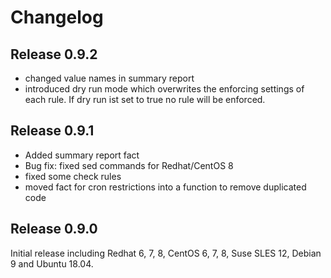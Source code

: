 # Changelog

## Release 0.9.2

- changed value names in summary report
- introduced dry run mode which overwrites the enforcing settings of each rule. If dry run ist set to true no rule will be enforced.

## Release 0.9.1

- Added summary report fact
- Bug fix: fixed sed commands for Redhat/CentOS 8
- fixed some check rules
- moved fact for cron restrictions into a function to remove duplicated code

## Release 0.9.0

Initial release including Redhat 6, 7, 8, CentOS 6, 7, 8, Suse SLES 12, Debian 9 and Ubuntu 18.04.
